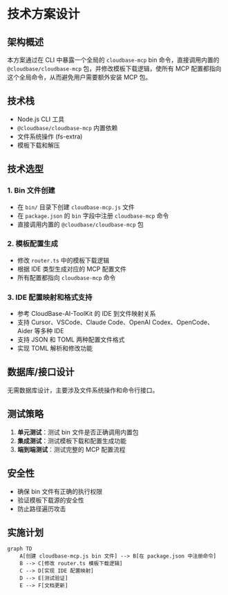 # 技术方案设计

## 架构概述

本方案通过在 CLI 中暴露一个全局的 `cloudbase-mcp` bin 命令，直接调用内置的 `@cloudbase/cloudbase-mcp` 包，并修改模板下载逻辑，使所有 MCP 配置都指向这个全局命令，从而避免用户需要额外安装 MCP 包。

## 技术栈

- Node.js CLI 工具
- `@cloudbase/cloudbase-mcp` 内置依赖
- 文件系统操作 (fs-extra)
- 模板下载和解压

## 技术选型

### 1. Bin 文件创建
- 在 `bin/` 目录下创建 `cloudbase-mcp.js` 文件
- 在 `package.json` 的 `bin` 字段中注册 `cloudbase-mcp` 命令
- 直接调用内置的 `@cloudbase/cloudbase-mcp` 包

### 2. 模板配置生成
- 修改 `router.ts` 中的模板下载逻辑
- 根据 IDE 类型生成对应的 MCP 配置文件
- 所有配置都指向 `cloudbase-mcp` 命令

### 3. IDE 配置映射和格式支持
- 参考 CloudBase-AI-ToolKit 的 IDE 到文件映射关系
- 支持 Cursor、VSCode、Claude Code、OpenAI Codex、OpenCode、Aider 等多种 IDE
- 支持 JSON 和 TOML 两种配置文件格式
- 实现 TOML 解析和修改功能

## 数据库/接口设计

无需数据库设计，主要涉及文件系统操作和命令行接口。

## 测试策略

1. **单元测试**：测试 bin 文件是否正确调用内置包
2. **集成测试**：测试模板下载和配置生成功能
3. **端到端测试**：测试完整的 MCP 配置流程

## 安全性

- 确保 bin 文件有正确的执行权限
- 验证模板下载源的安全性
- 防止路径遍历攻击

## 实施计划

```mermaid
graph TD
    A[创建 cloudbase-mcp.js bin 文件] --> B[在 package.json 中注册命令]
    B --> C[修改 router.ts 模板下载逻辑]
    C --> D[实现 IDE 配置映射]
    D --> E[测试验证]
    E --> F[文档更新]
``` 